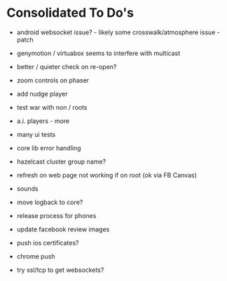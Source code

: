 Consolidated To Do's
====================

- android websocket issue? - likely some crosswalk/atmosphere issue - patch
- genymotion / virtuabox seems to interfere with multicast
- better / quieter check on re-open?
- zoom controls on phaser
- add nudge player
- test war with non / roots
- a.i. players - more
- many ui tests
- core lib error handling
- hazelcast cluster group name?
- refresh on web page not working if on root (ok via FB Canvas)
- sounds
- move logback to core?
- release process for phones

- update facebook review images

- push ios certificates?
- chrome push

- try ssl/tcp to get websockets?
